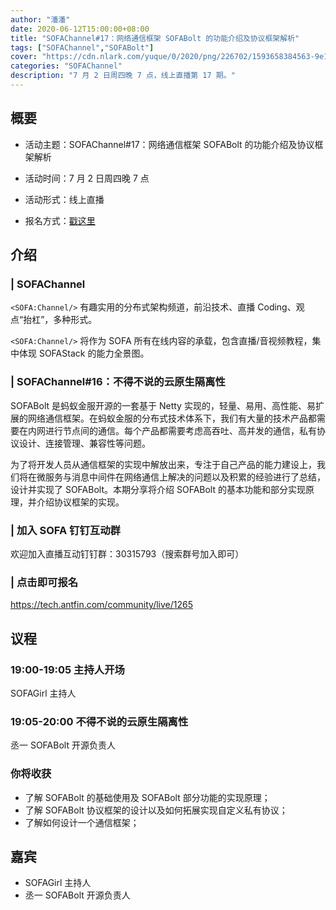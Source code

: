 ```yaml
---
author: "潘潘"
date: 2020-06-12T15:00:00+08:00
title: "SOFAChannel#17：网络通信框架 SOFABolt 的功能介绍及协议框架解析"
tags: ["SOFAChannel","SOFABolt"]
cover: "https://cdn.nlark.com/yuque/0/2020/png/226702/1593658384563-9e1e47c1-35a1-4fe5-8043-36dfe494b7bc.png"
categories: "SOFAChannel"
description: "7 月 2 日周四晚 7 点，线上直播第 17 期。"
---
```


## 概要

- 活动主题：SOFAChannel#17：网络通信框架 SOFABolt 的功能介绍及协议框架解析

- 活动时间：7 月 2 日周四晚 7 点

- 活动形式：线上直播

- 报名方式：[戳这里](https://tech.antfin.com/community/live/1265)

## 介绍

### | SOFAChannel

`<SOFA:Channel/>` 有趣实用的分布式架构频道，前沿技术、直播 Coding、观点“抬杠”，多种形式。

`<SOFA:Channel/>` 将作为 SOFA 所有在线内容的承载，包含直播/音视频教程，集中体现 SOFAStack 的能力全景图。

### | SOFAChannel#16：不得不说的云原生隔离性

SOFABolt 是蚂蚁金服开源的一套基于 Netty 实现的，轻量、易用、高性能、易扩展的网络通信框架。在蚂蚁金服的分布式技术体系下，我们有大量的技术产品都需要在内网进行节点间的通信。每个产品都需要考虑高吞吐、高并发的通信，私有协议设计、连接管理、兼容性等问题。

为了将开发人员从通信框架的实现中解放出来，专注于自己产品的能力建设上，我们将在微服务与消息中间件在网络通信上解决的问题以及积累的经验进行了总结，设计并实现了 SOFABolt。本期分享将介绍 SOFABolt 的基本功能和部分实现原理，并介绍协议框架的实现。

### | 加入 SOFA 钉钉互动群

欢迎加入直播互动钉钉群：30315793（搜索群号加入即可）

### | 点击即可报名

<https://tech.antfin.com/community/live/1265>

## 议程

### 19:00-19:05  主持人开场

SOFAGirl 主持人

### 19:05-20:00 不得不说的云原生隔离性

丞一 SOFABolt 开源负责人

### 你将收获

- 了解 SOFABolt 的基础使用及 SOFABolt 部分功能的实现原理；
- 了解 SOFABolt 协议框架的设计以及如何拓展实现自定义私有协议；
- 了解如何设计一个通信框架；

## 嘉宾

- SOFAGirl  主持人
- 丞一 SOFABolt 开源负责人

